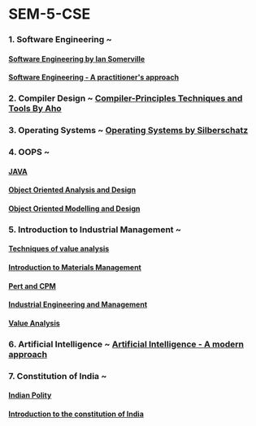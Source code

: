 # SEM-5-CSE

### 1. Software Engineering ~ 
#### [Software Engineering by Ian Somerville](https://drive.google.com/file/d/1LjRSvPeCef9EsbtBnimZA5Rv3UB144sz/view?usp=share_link)
#### [Software Engineering - A practitioner's approach](https://drive.google.com/file/d/12lFfVRipH92IlXMQJ0ERJ8PMTey9cTLN/view?usp=share_link)
### 2. Compiler Design ~ [Compiler-Principles Techniques and Tools By Aho](https://drive.google.com/file/d/1LNsjLzWIbNym95jdUYtoZ5C8-JdfU7Ft/view?usp=share_link)
### 3. Operating Systems ~ [Operating Systems by Silberschatz](https://drive.google.com/file/d/1Li8i1iFMWfMjIBK-vagf9BFcFC4ygSYb/view?usp=share_link)
### 4. OOPS ~
#### [JAVA](https://drive.google.com/file/d/1sZbn6IanXgOKWSnQ3rqCPoQQSSgrR0y0/view?usp=share_link)
#### [Object Oriented Analysis and Design](https://drive.google.com/file/d/1souHvggFkObf1SYKZab8yIbSl_0Qjn0i/view?usp=share_link)
#### [Object Oriented Modelling and Design](https://drive.google.com/file/d/1LWOXU3yEA1WgVB6JQ9BVnw-nUqTpgAWl/view?usp=share_link)
### 5. Introduction to Industrial Management ~
#### [Techniques of value analysis](https://drive.google.com/file/d/1K_OTvIezrOvvQKbeO-3oHXzzj9Z8djK2/view?usp=share_link)
#### [Introduction to Materials Management](https://drive.google.com/file/d/1KUNpgg3AiVvTZtIEe5lYTXr4dNWqVZOY/view?usp=share_link)
#### [Pert and CPM](https://drive.google.com/file/d/1KiFxhmKamKhkxwh_b-sA5TeFGGiG0euu/view?usp=share_link)
#### [Industrial Engineering and Management](https://drive.google.com/file/d/1KUi3DN82VUkU_HEBQtLAwzMWqoO4X9_P/view?usp=share_link)
#### [Value Analysis](https://drive.google.com/file/d/1KG9UlY3SNj1aiMXCV0E_tuX3MzthWxx8/view?usp=share_link)
### 6. Artificial Intelligence ~ [Artificial Intelligence - A modern approach](https://drive.google.com/file/d/1LNCjyRmKUSbbb9O45yafOEV9hZaf_a9B/view?usp=share_link)
### 7. Constitution of India ~
#### [Indian Polity](https://drive.google.com/file/d/1LVWSjM43kZ9zCFRUviyzhYdWXLzkw_KU/view?usp=share_link)
#### [Introduction to the constitution of India](https://drive.google.com/file/d/1LUuusMiaCZ3E7IerE76aBuipFLR07s4F/view?usp=share_link)


